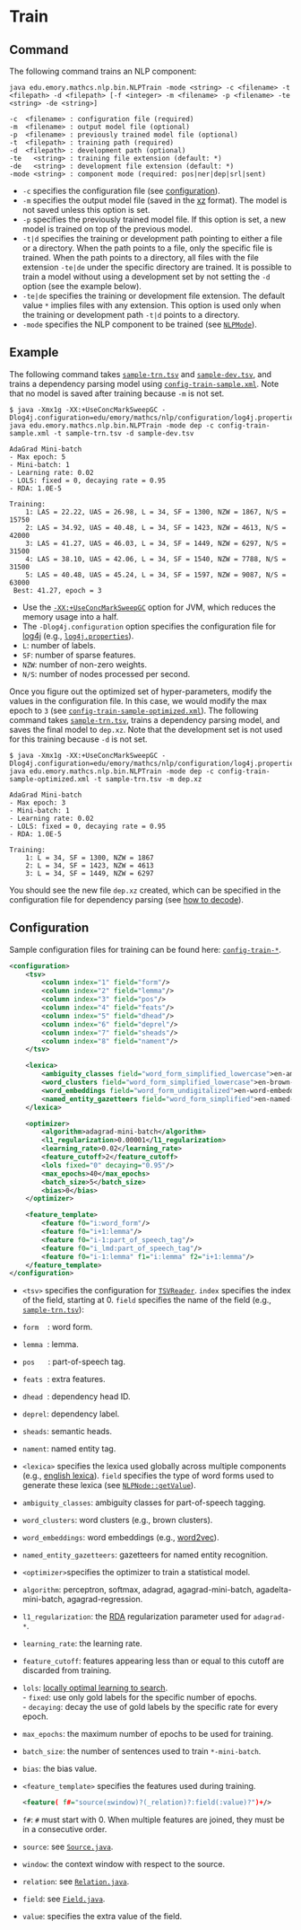 # Train

## Command

The following command trains an NLP component:

```
java edu.emory.mathcs.nlp.bin.NLPTrain -mode <string> -c <filename> -t <filepath> -d <filepath> [-f <integer> -m <filename> -p <filename> -te <string> -de <string>]

-c  <filename> : configuration file (required)
-m  <filename> : output model file (optional)
-p  <filename> : previously trained model file (optional)
-t  <filepath> : training path (required)
-d  <filepath> : development path (optional)
-te   <string> : training file extension (default: *)
-de   <string> : development file extension (default: *)
-mode <string> : component mode (required: pos|ner|dep|srl|sent)
```

* `-c` specifies the configuration file (see [configuration](#configuration)).
* `-m` specifies the output model file (saved in the [xz](http://tukaani.org) format). The model is not saved unless this option is set.
* `-p` specifies the previously trained model file. If this option is set, a new model is trained on top of the previous model.
* `-t|d` specifies the training or development path pointing to either a file or a directory. When the path points to a file, only the specific file is trained. When the path points to a directory, all files with the file extension `-te|de` under the specific directory are trained. It is possible to train a model without using a development set by not setting the `-d` option (see the example below).
* `-te|de` specifies the training or development file extension. The default value `*` implies files with any extension. This option is used only when the training or development path `-t|d` points to a directory.
* `-mode` specifies the NLP component to be trained (see [`NLPMode`](https://github.com/emorynlp/nlp4j-core/blob/master/src/main/java/edu/emory/mathcs/nlp/component/template/util/NLPMode.java)).

## Example

The following command takes [`sample-trn.tsv`](../../src/test/resources/dat/sample-trn.tsv) and [`sample-dev.tsv`](../../src/test/resources/dat/sample-dev.tsv), and trains a dependency parsing model using [`config-train-sample.xml`](../../src/main/resources/edu/emory/mathcs/nlp/configuration/config-train-sample.xml). Note that no model is saved after training because `-m` is not set.

```
$ java -Xmx1g -XX:+UseConcMarkSweepGC -Dlog4j.configuration=edu/emory/mathcs/nlp/configuration/log4j.properties java edu.emory.mathcs.nlp.bin.NLPTrain -mode dep -c config-train-sample.xml -t sample-trn.tsv -d sample-dev.tsv

AdaGrad Mini-batch
- Max epoch: 5
- Mini-batch: 1
- Learning rate: 0.02
- LOLS: fixed = 0, decaying rate = 0.95
- RDA: 1.0E-5

Training:
    1: LAS = 22.22, UAS = 26.98, L = 34, SF = 1300, NZW = 1867, N/S = 15750
    2: LAS = 34.92, UAS = 40.48, L = 34, SF = 1423, NZW = 4613, N/S = 42000
    3: LAS = 41.27, UAS = 46.03, L = 34, SF = 1449, NZW = 6297, N/S = 31500
    4: LAS = 38.10, UAS = 42.06, L = 34, SF = 1540, NZW = 7788, N/S = 31500
    5: LAS = 40.48, UAS = 45.24, L = 34, SF = 1597, NZW = 9087, N/S = 63000
 Best: 41.27, epoch = 3
```

* Use the [`-XX:+UseConcMarkSweepGC`](http://www.oracle.com/technetwork/java/tuning-139912.html) option for JVM, which reduces the memory usage into a half.
* The `-Dlog4j.configuration` option specifies the configuration file for [log4j](http://logging.apache.org/log4j/) (e.g., [`log4j.properties`](../../src/main/resources/edu/emory/mathcs/nlp/configuration/log4j.properties)).
 * `L`: number of labels.
 * `SF`: number of sparse features.
 * `NZW`: number of non-zero weights.
 * `N/S`: number of nodes processed per second. 

Once you figure out the optimized set of hyper-parameters, modify the values in the configuration file. In this case, we would modify the max epoch to `3` (see [`config-train-sample-optimized.xml`](../../src/main/resources/edu/emory/mathcs/nlp/configuration/config-train-sample-optimized.xml#L18)). The following command takes [`sample-trn.tsv`](../../src/test/resources/dat/sample-trn.tsv), trains a dependency parsing model, and saves the final model to `dep.xz`. Note that the development set is not used for this training because `-d` is not set.

```
$ java -Xmx1g -XX:+UseConcMarkSweepGC -Dlog4j.configuration=edu/emory/mathcs/nlp/configuration/log4j.properties java edu.emory.mathcs.nlp.bin.NLPTrain -mode dep -c config-train-sample-optimized.xml -t sample-trn.tsv -m dep.xz

AdaGrad Mini-batch
- Max epoch: 3
- Mini-batch: 1
- Learning rate: 0.02
- LOLS: fixed = 0, decaying rate = 0.95
- RDA: 1.0E-5

Training:
    1: L = 34, SF = 1300, NZW = 1867
    2: L = 34, SF = 1423, NZW = 4613
    3: L = 34, SF = 1449, NZW = 6297
```

You should see the new file `dep.xz` created, which can be specified in the configuration file for dependency parsing (see [how to decode](decode.md)).

## Configuration

Sample configuration files for training can be found here: [`config-train-*`](../../src/main/resources/edu/emory/mathcs/nlp/configuration/).

```xml
<configuration>
    <tsv>
        <column index="1" field="form"/>
        <column index="2" field="lemma"/>
        <column index="3" field="pos"/>
        <column index="4" field="feats"/>
        <column index="5" field="dhead"/>
        <column index="6" field="deprel"/>
        <column index="7" field="sheads"/>
        <column index="8" field="nament"/>
    </tsv>

    <lexica>
        <ambiguity_classes field="word_form_simplified_lowercase">en-ambiguity-classes-simplified-lowercase.xz</ambiguity_classes>
        <word_clusters field="word_form_simplified_lowercase">en-brown-clusters-simplified-lowercase.xz</word_clusters>
        <word_embeddings field="word_form_undigitalized">en-word-embeddings-undigitalized.xz</word_embeddings>
        <named_entity_gazetteers field="word_form_simplified">en-named-entity-gazetteers-simplified.xz</named_entity_gazetteers>
    </lexica>

    <optimizer>
        <algorithm>adagrad-mini-batch</algorithm>
        <l1_regularization>0.00001</l1_regularization>
        <learning_rate>0.02</learning_rate>
        <feature_cutoff>2</feature_cutoff>
        <lols fixed="0" decaying="0.95"/>
        <max_epochs>40</max_epochs>
        <batch_size>5</batch_size>
        <bias>0</bias>
    </optimizer>

    <feature_template>
        <feature f0="i:word_form"/>
        <feature f0="i+1:lemma"/>
        <feature f0="i-1:part_of_speech_tag"/>
        <feature f0="i_lmd:part_of_speech_tag"/>
        <feature f0="i-1:lemma" f1="i:lemma" f2="i+1:lemma"/>
    </feature_template>
</configuration>
```

* `<tsv>` specifies the configuration for [`TSVReader`](https://github.com/emorynlp/nlp4j-core/blob/master/src/main/java/edu/emory/mathcs/nlp/component/template/util/TSVReader.java). `index` specifies the index of the field, starting at 0. `field` specifies the name of the field (e.g., [`sample-trn.tsv`](../../src/test/resources/dat/sample-trn.tsv)):
 * `form`&nbsp;&nbsp;&nbsp;&nbsp;: word form.
 * `lemma`&nbsp;&nbsp;: lemma.
 * `pos`&nbsp;&nbsp;&nbsp;&nbsp;&nbsp;&nbsp;: part-of-speech tag.
 * `feats`&nbsp;&nbsp;: extra features.
 * `dhead`&nbsp;&nbsp;: dependency head ID.
 * `deprel`: dependency label.
 * `sheads`: semantic heads.
 * `nament`: named entity tag.

* `<lexica>` specifies the lexica used globally across multiple components (e.g., [english lexica](../supplements/english-lexica-models.md#lexica)). `field` specifies the type of word forms used to generate these lexica (see [`NLPNode::getValue`](https://github.com/emorynlp/nlp4j-core/blob/master/src/main/java/edu/emory/mathcs/nlp/component/template/node/NLPNode.java#L193)).
 * `ambiguity_classes`: ambiguity classes for part-of-speech tagging.
 * `word_clusters`: word clusters (e.g., brown clusters).
 * `word_embeddings`: word embeddings (e.g., [word2vec](http://word2vec.googlecode.com)).
 * `named_entity_gazetteers`: gazetteers for named entity recognition.

* `<optimizer>`specifies the optimizer to train a statistical model.
 * `algorithm`: perceptron, softmax, adagrad, agagrad-mini-batch, agadelta-mini-batch, agagrad-regression.
 * `l1_regularization`: the [RDA](http://www.jmlr.org/papers/volume11/xiao10a/xiao10a.pdf) regularization parameter used for `adagrad-*`.
 * `learning_rate`: the learning rate.
 * `feature_cutoff`: features appearing less than or equal to this cutoff are discarded from training.
 * `lols`: [locally optimal learning to search](http://jmlr.org/proceedings/papers/v37/changb15.pdf). <br>- `fixed`: use only gold labels for the specific number of epochs. <br>- `decaying`: decay the use of gold labels by the specific rate for every epoch.
 * `max_epochs`: the maximum number of epochs to be used for training.
 * `batch_size`: the number of sentences used to train `*-mini-batch`.
 * `bias`: the bias value.

* `<feature_template>` specifies the features used during training.

    ```xml
    <feature( f#="source(±window)?(_relation)?:field(:value)?")+/>
    ```

 * `f#`: `#` must start with 0. When multiple features are joined, they must be in a consecutive order.
 * `source`: see [`Source.java`](https://github.com/emorynlp/nlp4j-core/blob/master/src/main/java/edu/emory/mathcs/nlp/component/template/feature/Source.java).
 * `window`: the context window with respect to the source.
 * `relation`: see [`Relation.java`](https://github.com/emorynlp/nlp4j-core/blob/master/src/main/java/edu/emory/mathcs/nlp/component/template/feature/Relation.java).
 * `field`: see [`Field.java`](https://github.com/emorynlp/nlp4j-core/blob/master/src/main/java/edu/emory/mathcs/nlp/component/template/feature/Field.java).
 * `value`: specifies the extra value of the field.